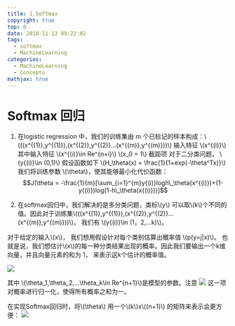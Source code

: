 ```yaml
---
title: 1.Softmax
copyright: true
top: 0
date: 2018-11-13 09:22:02
tags:
  - softmax
  - MachineLearning
categories:
  - MachineLearning
  - Concepts
mathjax: true
---
```


# Softmax 回归
1. 在logistic regression 中，我们的训练集由 m 个已标记的样本构成：\\(((x^{(1)},y^{(1)}),(x^{(2)},y^{(2)}...(x^{(m)},y^{(m)}))\\) 输入特征 \\(x^{(i)}\\)
其中输入特征 \\(x^{(i)}\in Re^{n+i}\\)
\\(x_0 = 1\\) 截距项
对于二分类问题， \\(y{(i)}\in (0,1)\\)
假设函数如下
\\(H\_\theta(x) = \frac{1}{1+exp(-\theta^Tx)}\\)
我们将训练参数 \\(\theta\\)，使其能够最小化代价函数：
$$J(\theta = -\frac{1}{m}[\sum_{i=1}^{m}y{(i)}logh\_\theta(x^{(i)})+(1-y{(i)})log(1-h\_\theta(x{(i)}))]$$

2. 在softmax回归中，我们解决的是多分类问题，类标\\(y\\) 可以取\\(k\\)个不同的值。因此对于训练集\\(((x^{(1)},y^{(1)}),(x^{(2)},y^{(2)}...(x^{(m)},y^{(m)}))\\)， 我们有 \\(y{(i)}\in (1，2,...k)\\)。

对于给定的输入\\(x\\)， 我们想用假设针对每个类别估算出概率值 \\(p(y=j|x)\\)。 也就是说，我们想估计\\(x\\)的每一种分类结果出现的概率。因此我们要输出一个k维向量，并且向量元素的和为 1， 来表示这k个估计的概率值。


![](https://gss3.bdstatic.com/7Po3dSag_xI4khGkpoWK1HF6hhy/baike/s%3D353/sign=4c1d9e31be119313c343f9b556390c10/cf1b9d16fdfaaf51ec80d14c805494eef11f7ae5.jpg)

其中 \\(\theta_1,\theta_2,...\theta_k\in Re^{n+1}\\)是模型的参数。注意 ![](https://gss1.bdstatic.com/9vo3dSag_xI4khGkpoWK1HF6hhy/baike/s%3D80/sign=eed7f44cacec08fa22001ea75bee9ac6/8435e5dde71190ef6f12c22cc21b9d16fcfa6053.jpg) 这一项对概率进行归一化，使得所有概率之和为一。

在实现Softmax回归时，将\\(\theta\\) 用一个\\(k\\)x\\((n+1)\\) 的矩阵来表示会更方便：
![](https://gss2.bdstatic.com/-fo3dSag_xI4khGkpoWK1HF6hhy/baike/s%3D95/sign=7feadf62c111728b342d8027cafc64e3/b999a9014c086e06b37f6fb80e087bf40bd1cb6a.jpg)